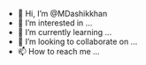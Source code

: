 - 👋 Hi, I’m @MDashikkhan
- 👀 I’m interested in ...
- 🌱 I’m currently learning ...
- 💞️ I’m looking to collaborate on ...
- 📫 How to reach me ...

<!---
MDashikkhan/MDashikkhan is a ✨ special ✨ repository because its `README.md` (this file) appears on your GitHub profile.
You can click the Preview link to take a look at your changes.
--->
